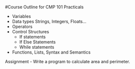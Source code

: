 #Course Outline for CMP 101 Practicals
- Variables
- Data types
    Strings, Integers, Floats...
- Operators
- Control Structures
    - If statements
    - If Else Statements
    - While statements
- Functions, Lists, Syntax and Semantics

Assignment
    - Write a program to calculate area and perimeter.

